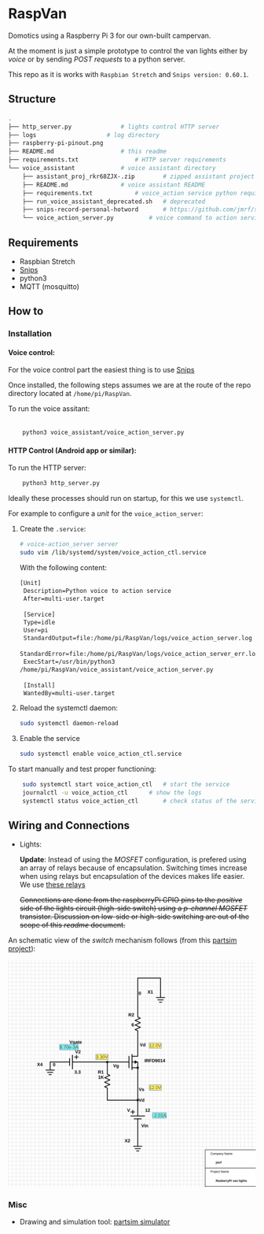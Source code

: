 # RaspVan

Domotics using a Raspberry Pi 3 for our own-built campervan.

At the moment is just a simple prototype to control the van lights
either by _voice_ or by sending _POST requests_ to a python server.

This repo as it is works with `Raspbian Stretch` and `Snips version: 0.60.1`.



## Structure

```bash
.
├── http_server.py			    # lights control HTTP server
├── logs				    # log directory
├── raspberry-pi-pinout.png
├── README.md				    # this readme
├── requirements.txt			    # HTTP server requirements
└── voice_assistant			    # voice assistant directory
    ├── assistant_proj_rkr68ZJX-.zip	    # zipped assistant project (ASR, NLU, ...)
    ├── README.md			    # voice assistant README
    ├── requirements.txt		    # voice_action service python requirements
    ├── run_voice_assistant_deprecated.sh   # deprecated
    ├── snips-record-personal-hotword	    # https://github.com/jmrf/snips-record-personal-hotword
    └── voice_action_server.py		    # voice command to action service

```

## Requirements

*  Raspbian Stretch
*  [Snips](https://docs.snips.ai/getting-started/quick-start-raspberry-pi)
*  python3
*  MQTT (mosquitto)


## How to


### Installation

#### Voice control:

For the voice control part the easiest thing is to use [Snips](https://docs.snips.ai/getting-started/quick-start-raspberry-pi)

Once installed, the following steps assumes we are at the route of the repo directory located at `/home/pi/RaspVan`.

To run the voice assitant:
```bash

	python3 voice_assistant/voice_action_server.py
```

#### HTTP Control (Android app or similar):

To run the HTTP server:
```bash
	python3 http_server.py
```


Ideally these processes should run on startup, for this we use `systemctl`.

For example to configure a _unit_ for the `voice_action_server`:

1. Create the `.service`:
    ```bash
    # voice-action_server server
    sudo vim /lib/systemd/system/voice_action_ctl.service
    ```

    With the following content:
    ```
    [Unit]
     Description=Python voice to action service
     After=multi-user.target

     [Service]
     Type=idle
     User=pi
     StandardOutput=file:/home/pi/RaspVan/logs/voice_action_server.log
     StandardError=file:/home/pi/RaspVan/logs/voice_action_server_err.log
     ExecStart=/usr/bin/python3 /home/pi/RaspVan/voice_assistant/voice_action_server.py

     [Install]
     WantedBy=multi-user.target

    ```

2. Reload the systemctl daemon:
    ```bash
	sudo systemctl daemon-reload
    ```

3. Enable the service
    ```bash
	sudo systemctl enable voice_action_ctl.service
    ```

To start manually and test proper functioning:
```bash
    sudo systemctl start voice_action_ctl   # start the service
    journalctl -u voice_action_ctl	    # show the logs
    systemctl status voice_action_ctl	    # check status of the service
```



## Wiring and Connections

* Lights:

  **Update**:
  Instead of using the _MOSFET_ configuration, is prefered using an array of relays because of encapsulation.
  Switching times increase when using relays but encapsulation of the devices makes life easier.
  We use [these relays](https://amzn.to/2FRfuCP)

  ~~Connections are done from the raspberryPi GPIO pins to the _positive_ side of the lights circuit (high-side switch) using a 
  _p-channel MOSFET_ transistor. 
  Discussion on low-side or high-side switching are out of the scope of this _readme_ document.~~

 An schematic view of the _switch_ mechanism follows (from this [partsim project](http://www.partsim.com/simulator#132504)):

  ![high-side switch](high-side-switch.jpeg)



### Misc

* Drawing and simulation tool: [partsim simulator](https://www.partsim.com/simulator)
